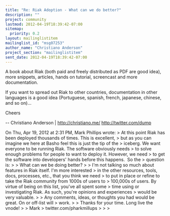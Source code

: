 ```yaml
---
title: "Re: Riak Adoption - What can we do better?"
description: ""
project: community
lastmod: 2012-04-19T18:39:42-07:00
sitemap:
  priority: 0.2
layout: mailinglistitem
mailinglist_id: "msg07253"
author_name: "Christiano Anderson"
project_section: "mailinglistitem"
sent_date: 2012-04-19T18:39:42-07:00
---
```



A book about Riak (both paid and freely distributed as PDF are good
idea), more snippets, articles, hands on tutorial, screencast and more
documentation.

If you want to spread out Riak to other countries, documentation in
other languages is a good idea (Portuguese, spanish, french, japanese,
chinese, and so on)...

Cheers

-- 
Christiano Anderson | http://christiano.me/
http://twitter.com/dump

On Thu, Apr 19, 2012 at 2:31 PM, Mark Phillips  wrote:
&gt; At this point Riak has been deployed thousands of times. This is excellent,
&gt; but as you can imagine we here at Basho feel this is just the tip of the
&gt; iceberg. We want everyone to be running Riak. The software obviously needs
&gt; to solve enough problems for people to want to deploy it. However, we need
&gt; to get the software into developers' hands before this happens.  So the
&gt; question is:
&gt;
&gt; What can we be doing better?
&gt;
&gt; I'm not talking so much about features in Riak itself. I'm more interested
&gt; in the other resources, tools, docs, processes, etc., that you think we need
&gt; to put in place or refine to take the Riak community from 1000s of users to
&gt; 100,000s of users. By virtue of being on this list, you've all spent some
&gt; time using or investigating Riak. As such, you're opinions and experiences
&gt; would be very valuable.
&gt;
&gt; Any comments, ideas, or thoughts you had would be great. On or off-list will
&gt; work.
&gt;
&gt; Thanks for your time. Long live the vnode!
&gt;
&gt; Mark
&gt; twitter.com/pharkmillups
&gt;
&gt;
&gt;
